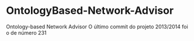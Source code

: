 # OntologyBased-Network-Advisor
Ontology-based Network Advisor
O último commit do projeto 2013/2014 foi o de número 231
